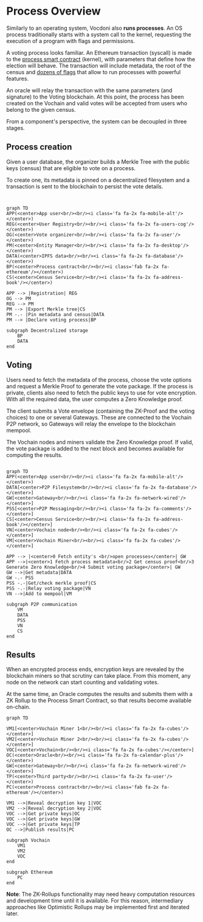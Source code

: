 # Process Overview

Similarly to an operating system, Vocdoni also **runs processes**. An OS process traditionally starts with a system call to the kernel, requesting the execution of a program with flags and permissions.

A voting process looks familiar. An Ethereum transaction (syscall) is made to the [process smart contract](https://github.com/vocdoni/dvote-solidity#process) (kernel), with parameters that define how the election will behave. The transaction will include metadata, the root of the census and [dozens of flags](https://github.com/vocdoni/dvote-solidity#types-and-values) that allow to run processes with powerful features.

An oracle will relay the transaction with the same parameters (and signature) to the Voting blockchain. At this point, the process has been created on the Vochain and valid votes will be accepted from users who belong to the given census.

From a component's perspective, the system can be decoupled in three stages.

## Process creation

Given a user database, the organizer builds a Merkle Tree with the public keys (census) that are eligible to vote on a process.

To create one, its metadata is pinned on a decentralized filesystem and a transaction is sent to the blockchain to persist the vote details.

<head>
<link rel="stylesheet" href="https://cdnjs.cloudflare.com/ajax/libs/font-awesome/5.13.0/css/all.css">
</head>

```mermaid


graph TD
APP(<center>App user<br/><br/><i class='fa fa-2x fa-mobile-alt'/></center>)
REG(<center>User Registry<br/><br/><i class='fa fa-2x fa-users-cog'/></center>)
OG(<center>Vote organizer<br/><br/><i class='fa fa-2x fa-user'/></center>)
PM(<center>Entity Manager<br/><br/><i class='fa fa-2x fa-desktop'/></center>)
DATA(<center>IPFS data<br/><br/><i class='fa fa-2x fa-database'/></center>)
BP(<center>Process contract<br/><br/><i class='fab fa-2x fa-ethereum'/></center>)
CS(<center>Census Service<br/><br/><i class='fa fa-2x fa-address-book'/></center>)

APP --> |Registration| REG
OG --> PM
REG --> PM
PM --> |Export Merkle tree|CS
PM -.- |Pin metadata and census|DATA
PM --> |Declare voting process|BP

subgraph Decentralized storage
	BP
	DATA
end
```

## Voting

Users need to fetch the metadata of the process, choose the vote options and request a Merkle Proof to generate the vote package. If the process is private, clients also need to fetch the public keys to use for vote encryption. With all the required data, the user computes a Zero Knowledge proof. 

The client submits a Vote envelope (containing the ZK-Proof and the voting choices) to one or several Gateways. These are connected to the Vochain P2P network, so Gateways will relay the envelope to the blockchain mempool.

The Vochain nodes and miners validate the Zero Knowledge proof. If valid, the vote package is added to the next block and becomes available for computing the results.

```mermaid

graph TD
APP(<center>App user<br/><br/><i class='fa fa-2x fa-mobile-alt'/></center>)
DATA[<center>P2P Filesystem<br/><br/><i class='fa fa-2x fa-database'/></center>]
GW[<center>Gateway<br/><br/><i class='fa fa-2x fa-network-wired'/></center>]
PSS[<center>P2P Messaging<br/><br/><i class='fa fa-2x fa-comments'/></center>]
CS[<center>Census Service<br/><br/><i class='fa fa-2x fa-address-book'/></center>]
VN[<center>Vochain node<br/><br/><i class='fa fa-2x fa-cubes'/></center>]
VM[<center>Vochain Miner<br/><br/><i class='fa fa-2x fa-cubes'/></center>]

APP --> |<center>0 Fetch entity's <br/>open processes</center>| GW
APP -->|<center>1 Fetch process metadata<br/>2 Get census proof<br/>3 Generate Zero Knowledge<br/>4 Submit voting package</center>| GW
GW -->|Get metadata|DATA
GW -.- PSS
PSS -.-|Get/check merkle proof|CS
PSS -.-|Relay voting package|VN
VN -->|Add to mempool|VM

subgraph P2P communication
	VM
	DATA
	PSS
	VN
	CS
end

```

## Results

When an encrypted process ends, encryption keys are revealed by the blockchain miners so that scrutiny can take place. From this moment, any node on the network can start counting and validating votes.

At the same time, an Oracle computes the results and submits them with a ZK Rollup to the Process Smart Contract, so that results become available on-chain.

```mermaid
graph TD

VM1[<center>Vochain Miner 1<br/><br/><i class='fa fa-2x fa-cubes'/></center>]
VM2[<center>Vochain Miner 2<br/><br/><i class='fa fa-2x fa-cubes'/></center>]
VOC[<center>Vochain<br/><br/><i class='fa fa-2x fa-cubes'/></center>]
OC(<center>Oracle<br/><br/><i class='fa fa-2x fa-calendar-plus'/></center>)
GW[<center>Gateway<br/><br/><i class='fa fa-2x fa-network-wired'/></center>]
TP(<center>Third party<br/><br/><i class='fa fa-2x fa-user'/></center>)
PC(<center>Process contract<br/><br/><i class='fab fa-2x fa-ethereum'/></center>)

VM1 -->|Reveal decryption key 1|VOC
VM2 -->|Reveal decryption key 2|VOC
VOC -->|Get private keys|OC
VOC -->|Get private keys|GW
VOC -->|Get private keys|TP
OC -->|Publish results|PC

subgraph Vochain
	VM1
	VM2
	VOC
end

subgraph Ethereum
	PC
end

```

**Note**: The ZK-Rollups functionality may need heavy computation resources and development time until it is available. For this reason, intermediary approaches like Optimistic Rollups may be implemented first and iterated later.
